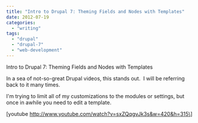 ```yaml
---
title: "Intro to Drupal 7: Theming Fields and Nodes with Templates"
date: 2012-07-19
categories: 
  - "writing"
tags: 
  - "drupal"
  - "drupal-7"
  - "web-development"
---
```


Intro to Drupal 7: Theming Fields and Nodes with Templates

In a sea of not-so-great Drupal videos, this stands out.  I will be referring back to it many times.

I'm trying to limit all of my customizations to the modules or settings, but once in awhile you need to edit a template.

\[youtube http://www.youtube.com/watch?v=sxZQqgvJk3s&w=420&h=315\]
